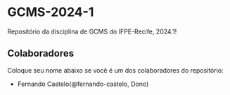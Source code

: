 # GCMS-2024-1
Repositório da disciplina de GCMS do IFPE-Recife, 2024.1!

## Colaboradores
Coloque seu nome abaixo se você é um dos colaboradores do repositório:
* Fernando Castelo(@fernando-castelo, Dono)
